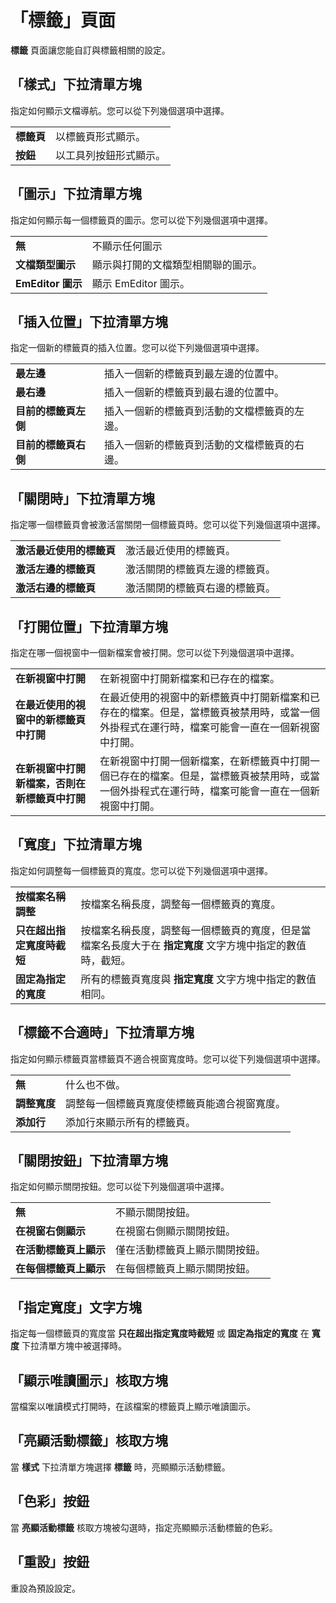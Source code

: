 # 「標籤」頁面

**標籤** 頁面讓您能自訂與標籤相關的設定。

## 「樣式」下拉清單方塊

指定如何顯示文檔導航。您可以從下列幾個選項中選擇。

|     |     |
| --- | --- |
| **標籤頁** | 以標籤頁形式顯示。 |
| **按鈕** | 以工具列按鈕形式顯示。 |

## 「圖示」下拉清單方塊

指定如何顯示每一個標籤頁的圖示。您可以從下列幾個選項中選擇。

|     |     |
| --- | --- |
| **無** | 不顯示任何圖示 |
| **文檔類型圖示** | 顯示與打開的文檔類型相關聯的圖示。 |
| **EmEditor 圖示** | 顯示 EmEditor 圖示。 |

## 「插入位置」下拉清單方塊

指定一個新的標籤頁的插入位置。您可以從下列幾個選項中選擇。

|     |     |
| --- | --- |
| **最左邊** | 插入一個新的標籤頁到最左邊的位置中。 |
| **最右邊** | 插入一個新的標籤頁到最右邊的位置中。 |
| **目前的標籤頁左側** | 插入一個新的標籤頁到活動的文檔標籤頁的左邊。 |
| **目前的標籤頁右側** | 插入一個新的標籤頁到活動的文檔標籤頁的右邊。 |

## 「關閉時」下拉清單方塊

指定哪一個標籤頁會被激活當關閉一個標籤頁時。您可以從下列幾個選項中選擇。

|     |     |
| --- | --- |
| **激活最近使用的標籤頁** | 激活最近使用的標籤頁。 |
| **激活左邊的標籤頁** | 激活關閉的標籤頁左邊的標籤頁。 |
| **激活右邊的標籤頁** | 激活關閉的標籤頁右邊的標籤頁。 |

## 「打開位置」下拉清單方塊

指定在哪一個視窗中一個新檔案會被打開。您可以從下列幾個選項中選擇。

|     |     |
| --- | --- |
| **在新視窗中打開** | 在新視窗中打開新檔案和已存在的檔案。 |
| **在最近使用的視窗中的新標籤頁中打開** | 在最近使用的視窗中的新標籤頁中打開新檔案和已存在的檔案。但是，當標籤頁被禁用時，或當一個外掛程式在運行時，檔案可能會一直在一個新視窗中打開。 |
| **在新視窗中打開新檔案，否則在新標籤頁中打開** | 在新視窗中打開一個新檔案，在新標籤頁中打開一個已存在的檔案。但是，當標籤頁被禁用時，或當一個外掛程式在運行時，檔案可能會一直在一個新視窗中打開。 |

## 「寬度」下拉清單方塊

指定如何調整每一個標籤頁的寬度。您可以從下列幾個選項中選擇。

|     |     |
| --- | --- |
| **按檔案名稱調整** | 按檔案名稱長度，調整每一個標籤頁的寬度。 |
| **只在超出指定寬度時截短** | 按檔案名稱長度，調整每一個標籤頁的寬度，但是當檔案名長度大于在 **指定寬度** 文字方塊中指定的數值時，截短。 |
| **固定為指定的寬度** | 所有的標籤頁寬度與 **指定寬度** 文字方塊中指定的數值相同。 |

## 「標籤不合適時」下拉清單方塊

指定如何顯示標籤頁當標籤頁不適合視窗寬度時。您可以從下列幾個選項中選擇。

|     |     |
| --- | --- |
| **無** | 什么也不做。 |
| **調整寬度** | 調整每一個標籤頁寬度使標籤頁能適合視窗寬度。 |
| **添加行** | 添加行來顯示所有的標籤頁。 |

## 「關閉按鈕」下拉清單方塊

指定如何顯示關閉按鈕。您可以從下列幾個選項中選擇。

|     |     |
| --- | --- |
| **無** | 不顯示關閉按鈕。 |
| **在視窗右側顯示** | 在視窗右側顯示關閉按鈕。 |
| **在活動標籤頁上顯示** | 僅在活動標籤頁上顯示關閉按鈕。 |
| **在每個標籤頁上顯示** | 在每個標籤頁上顯示關閉按鈕。 |

## 「指定寬度」文字方塊

指定每一個標籤頁的寬度當 **只在超出指定寬度時截短** 或 **固定為指定的寬度** 在 **寬度** 下拉清單方塊中被選擇時。

## 「顯示唯讀圖示」核取方塊

當檔案以唯讀模式打開時，在該檔案的標籤頁上顯示唯讀圖示。

## 「亮顯活動標籤」核取方塊

當 **樣式** 下拉清單方塊選擇 **標籤** 時，亮顯顯示活動標籤。

## 「色彩」按鈕

當 **亮顯活動標籤** 核取方塊被勾選時，指定亮顯顯示活動標籤的色彩。

## 「重設」按鈕

重設為預設設定。


